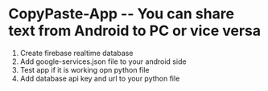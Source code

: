 # CopyPaste-App  -- You can share text from Android to PC or vice versa

1. Create firebase realtime database
2. Add google-services.json file to your android side
3. Test app if it is working opn python file
4. Add database api key and url to your python file
